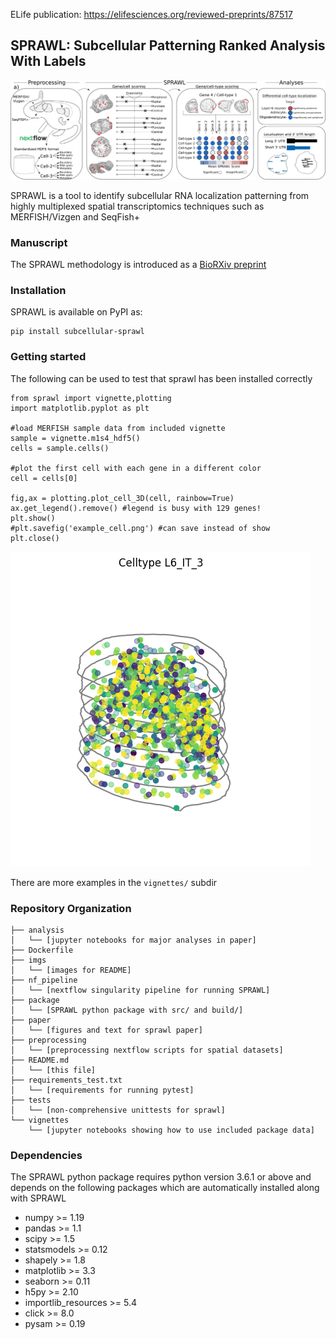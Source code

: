 <!-- [![codecov](https://codecov.io/gh/r-bierman/SRRS/branch/main/graph/badge.svg?token=MGBPS830R9)](https://codecov.io/gh/r-bierman/SRRS) -->
ELife publication: https://elifesciences.org/reviewed-preprints/87517


## SPRAWL: Subcellular Patterning Ranked Analysis With Labels

![image](imgs/sprawl_workflow.png)

SPRAWL is a tool to identify subcellular RNA localization patterning from highly multiplexed spatial transcriptomics techniques such as MERFISH/Vizgen and SeqFish+

### Manuscript
The SPRAWL methodology is introduced as a [BioRXiv preprint](https://www.biorxiv.org/content/10.1101/2022.10.26.513902v1) 

### Installation
SPRAWL is available on PyPI as:

```
pip install subcellular-sprawl
```

### Getting started
The following can be used to test that sprawl has been installed correctly
```
from sprawl import vignette,plotting
import matplotlib.pyplot as plt

#load MERFISH sample data from included vignette
sample = vignette.m1s4_hdf5()
cells = sample.cells()

#plot the first cell with each gene in a different color 
cell = cells[0]

fig,ax = plotting.plot_cell_3D(cell, rainbow=True)
ax.get_legend().remove() #legend is busy with 129 genes!
plt.show()
#plt.savefig('example_cell.png') #can save instead of show
plt.close()
```


![image](imgs/example_cell.png)

There are more examples in the `vignettes/` subdir

### Repository Organization
```
├── analysis
│   └── [jupyter notebooks for major analyses in paper]
├── Dockerfile
├── imgs
│   └── [images for README]
├── nf_pipeline
│   └── [nextflow singularity pipeline for running SPRAWL]
├── package
│   └── [SPRAWL python package with src/ and build/]
├── paper
│   └── [figures and text for sprawl paper]
├── preprocessing
│   └── [preprocessing nextflow scripts for spatial datasets]
├── README.md
│   └── [this file]
├── requirements_test.txt
│   └── [requirements for running pytest]
├── tests
│   └── [non-comprehensive unittests for sprawl]
└── vignettes
    └── [jupyter notebooks showing how to use included package data]
```

### Dependencies
The SPRAWL python package requires python version 3.6.1 or above and depends on the following packages which are automatically installed along with SPRAWL
*    numpy >= 1.19
*    pandas >= 1.1
*    scipy >= 1.5
*    statsmodels >= 0.12
*    shapely >= 1.8
*    matplotlib >= 3.3
*    seaborn >= 0.11
*    h5py >= 2.10
*    importlib_resources >= 5.4
*    click >= 8.0
*    pysam >= 0.19

